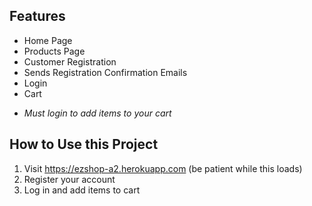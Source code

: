 
## Features
- Home Page
- Products Page
- Customer Registration
- Sends Registration Confirmation Emails
- Login
- Cart

* *Must login to add items to your cart*


## How to Use this Project
1. Visit https://ezshop-a2.herokuapp.com (be patient while this loads)
2. Register your account
3. Log in and add items to cart


